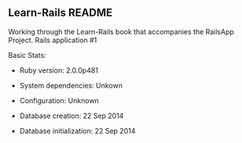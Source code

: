 Learn-Rails README
------------------

Working through the Learn-Rails book that accompanies the RailsApp Project. 
Rails application #1

Basic Stats:

* Ruby version: 2.0.0p481

* System dependencies: Unkown

* Configuration: Unknown

* Database creation: 22 Sep 2014

* Database initialization: 22 Sep 2014

